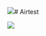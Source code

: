 ![](https://avatars3.githubusercontent.com/u/34292813?s=200&v=4)# Airtest

![](https://github.com/saisai-dan-shift/Airtest/blob/master/docs/img/airtest_jp.png)

